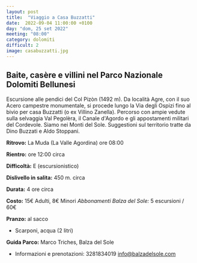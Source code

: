 ```yaml
---
layout: post
title:  "Viaggio a Casa Buzzatti"
date:  2022-09-04 11:00:00 +0100
day: "dom, 25 set 2022"
meeting: "08:00"
category: dolomiti 
difficult: 2
image: casabuzzatti.jpg
---
```


## Baite, casère e villini nel Parco Nazionale Dolomiti Bellunesi

Escursione alle pendici del Col Pizòn (1492 m). Da località Agre, con il suo Acero campestre monumentale, si procede lungo la Via degli Ospizi fino al bivio per casa Buzzatti (o ex Villino Zanella). Percorso con ampie vedute sulla selvaggia Val Pegolèra, il Canale d'Agordo e gli appostamenti militari del Cordevole. Siamo nei Monti del Sole. Suggestioni sul territorio tratte da Dino Buzzati e Aldo Stoppani.

**Ritrovo:** La Muda (La Valle Agordina) ore 08:00

**Rientro:** ore 12:00 circa 

**Difficoltà:** E (escursionistico)

**Dislivello in salita:**  450 m. circa

**Durata:** 4 ore circa

**Costo:** 15€ Adulti, 8€ Minori
*Abbonamenti Balza del Sole:* 5 escursioni / 60€

**Pranzo:** al sacco 

+ Scarponi, acqua (2 litri)  

**Guida Parco:** Marco Triches, Balza del Sole
* Informazioni e prenotazioni: 3281834019 info@balzadelsole.com 

